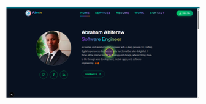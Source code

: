 
![Alt text](https://raw.githubusercontent.com/abrsh21son/smart-portifolio/f6e1316a64d890ad30e5e9066ba7bad64301beb5/port1.png)

